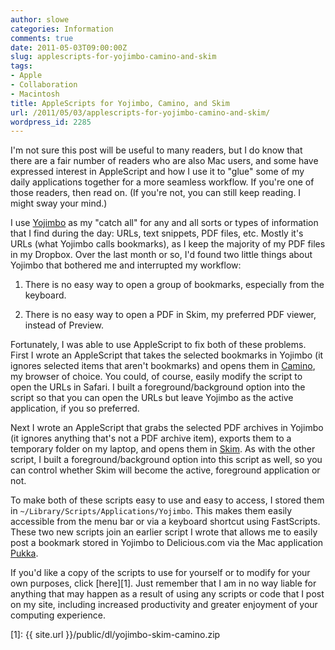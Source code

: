 ```yaml
---
author: slowe
categories: Information
comments: true
date: 2011-05-03T09:00:00Z
slug: applescripts-for-yojimbo-camino-and-skim
tags:
- Apple
- Collaboration
- Macintosh
title: AppleScripts for Yojimbo, Camino, and Skim
url: /2011/05/03/applescripts-for-yojimbo-camino-and-skim/
wordpress_id: 2285
---
```


I'm not sure this post will be useful to many readers, but I do know that there are a fair number of readers who are also Mac users, and some have expressed interest in AppleScript and how I use it to "glue" some of my daily applications together for a more seamless workflow. If you're one of those readers, then read on. (If you're not, you can still keep reading. I might sway your mind.)

I use [Yojimbo](http://www.barebones.com/products/yojimbo/) as my "catch all" for any and all sorts or types of information that I find during the day: URLs, text snippets, PDF files, etc. Mostly it's URLs (what Yojimbo calls bookmarks), as I keep the majority of my PDF files in my Dropbox. Over the last month or so, I'd found two little things about Yojimbo that bothered me and interrupted my workflow:

1. There is no easy way to open a group of bookmarks, especially from the keyboard.

2. There is no easy way to open a PDF in Skim, my preferred PDF viewer, instead of Preview.

Fortunately, I was able to use AppleScript to fix both of these problems. First I wrote an AppleScript that takes the selected bookmarks in Yojimbo (it ignores selected items that aren't bookmarks) and opens them in [Camino](http://www.caminobrowser.org/), my browser of choice. You could, of course, easily modify the script to open the URLs in Safari. I built a foreground/background option into the script so that you can open the URLs but leave Yojimbo as the active application, if you so preferred.

Next I wrote an AppleScript that grabs the selected PDF archives in Yojimbo (it ignores anything that's not a PDF archive item), exports them to a temporary folder on my laptop, and opens them in [Skim](http://skim-app.sourceforge.net/). As with the other script, I built a foreground/background option into this script as well, so you can control whether Skim will become the active, foreground application or not.

To make both of these scripts easy to use and easy to access, I stored them in `~/Library/Scripts/Applications/Yojimbo`. This makes them easily accessible from the menu bar or via a keyboard shortcut using FastScripts. These two new scripts join an earlier script I wrote that allows me to easily post a bookmark stored in Yojimbo to Delicious.com via the Mac application [Pukka](http://codesorcery.net/pukka).

If you'd like a copy of the scripts to use for yourself or to modify for your own purposes, click [here][1]. Just remember that I am in no way liable for anything that may happen as a result of using any scripts or code that I post on my site, including increased productivity and greater enjoyment of your computing experience.

[1]: {{ site.url }}/public/dl/yojimbo-skim-camino.zip
